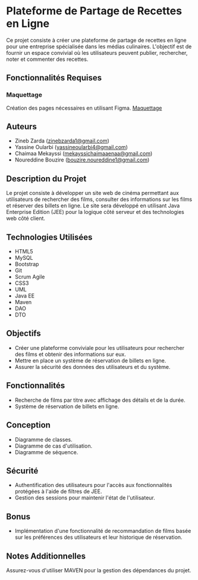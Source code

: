 
# Plateforme de Partage de Recettes en Ligne

Ce projet consiste à créer une plateforme de partage de recettes en ligne pour une entreprise spécialisée dans les médias culinaires. L'objectif est de fournir un espace convivial où les utilisateurs peuvent publier, rechercher, noter et commenter des recettes.

## Fonctionnalités Requises
### Maquettage
Création des pages nécessaires en utilisant Figma.
[Maquettage](https://www.figma.com/file/FLdAFD4rVCMtENFH4EuMir/Untitled?type=design&node-id=0-1&mode=design&t=covH4QeJe2pHteZi-0)

## Auteurs
- Zineb Zarda (zinebzarda1@gmail.com)
- Yassine Oularbi (yassineoularbi4@gmail.com)
- Chaimaa Mekayssi (mekayssichaimaaenaa@gmail.com)
- Noureddine Bouzire (bouzire.noureddine1@gmail.com)

## Description du Projet
Le projet consiste à développer un site web de cinéma permettant aux utilisateurs de rechercher des films, consulter des informations sur les films et réserver des billets en ligne. Le site sera développé en utilisant Java Enterprise Edition (JEE) pour la logique côté serveur et des technologies web côté client.

## Technologies Utilisées
- HTML5
- MySQL
- Bootstrap
- Git
- Scrum Agile
- CSS3
- UML
- Java EE
- Maven
- DAO
- DTO

## Objectifs
- Créer une plateforme conviviale pour les utilisateurs pour rechercher des films et obtenir des informations sur eux.
- Mettre en place un système de réservation de billets en ligne.
- Assurer la sécurité des données des utilisateurs et du système.

## Fonctionnalités
- Recherche de films par titre avec affichage des détails et de la durée.
- Système de réservation de billets en ligne.

## Conception
- Diagramme de classes.
- Diagramme de cas d'utilisation.
- Diagramme de séquence.

## Sécurité
- Authentification des utilisateurs pour l'accès aux fonctionnalités protégées à l'aide de filtres de JEE.
- Gestion des sessions pour maintenir l'état de l'utilisateur.

## Bonus
- Implémentation d'une fonctionnalité de recommandation de films basée sur les préférences des utilisateurs et leur historique de réservation.

## Notes Additionnelles
Assurez-vous d'utiliser MAVEN pour la gestion des dépendances du projet.
